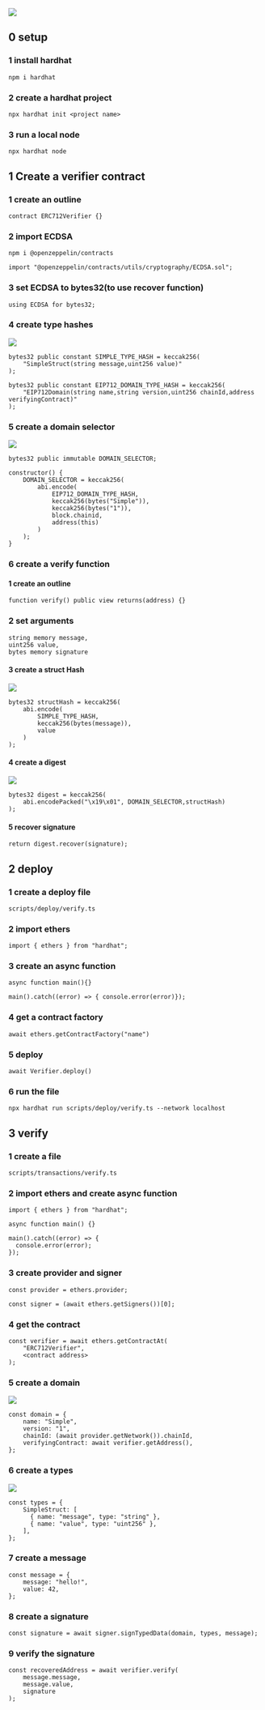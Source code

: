 ![](./images/0.png)

## 0 setup

### 1 install hardhat

`npm i hardhat`

### 2 create a hardhat project

`npx hardhat init <project name>`

### 3 run a local node

`npx hardhat node`

## 1 Create a verifier contract

### 1 create an outline

`contract ERC712Verifier {}`

### 2 import ECDSA

`npm i @openzeppelin/contracts`

`import "@openzeppelin/contracts/utils/cryptography/ECDSA.sol";`

### 3 set ECDSA to bytes32(to use recover function)

`using ECDSA for bytes32;`

### 4 create type hashes

![](./images/1.png)

```
bytes32 public constant SIMPLE_TYPE_HASH = keccak256(
    "SimpleStruct(string message,uint256 value)"
);

bytes32 public constant EIP712_DOMAIN_TYPE_HASH = keccak256(
    "EIP712Domain(string name,string version,uint256 chainId,address verifyingContract)"
);
```

### 5 create a domain selector

![](./images/2.png)

```
bytes32 public immutable DOMAIN_SELECTOR;

constructor() {
    DOMAIN_SELECTOR = keccak256(
        abi.encode(
            EIP712_DOMAIN_TYPE_HASH,
            keccak256(bytes("Simple")),
            keccak256(bytes("1")),
            block.chainid,
            address(this)
        )
    );
}
```

### 6 create a verify function

#### 1 create an outline

`function verify() public view returns(address) {}`

### 2 set arguments

```
string memory message,
uint256 value,
bytes memory signature
```

#### 3 create a struct Hash

![](./images/3.png)

```
bytes32 structHash = keccak256(
    abi.encode(
        SIMPLE_TYPE_HASH,
        keccak256(bytes(message)),
        value
    )
);
```

#### 4 create a digest

![](./images/4.png)

```
bytes32 digest = keccak256(
    abi.encodePacked("\x19\x01", DOMAIN_SELECTOR,structHash)
);
```

#### 5 recover signature

`return digest.recover(signature);`

## 2 deploy

### 1 create a deploy file

`scripts/deploy/verify.ts`

### 2 import ethers

`import { ethers } from "hardhat";`

### 3 create an async function

```
async function main(){}

main().catch((error) => { console.error(error)});
```

### 4 get a contract factory

`await ethers.getContractFactory("name")`

### 5 deploy

`await Verifier.deploy()`

### 6 run the file

`npx hardhat run scripts/deploy/verify.ts --network localhost`

## 3 verify

### 1 create a file

`scripts/transactions/verify.ts`

### 2 import ethers and create async function

```
import { ethers } from "hardhat";

async function main() {}

main().catch((error) => {
  console.error(error);
});
```

### 3 create provider and signer

```
const provider = ethers.provider;

const signer = (await ethers.getSigners())[0];
```

### 4 get the contract

```
const verifier = await ethers.getContractAt(
    "ERC712Verifier",
    <contract address>
);
```

### 5 create a domain

![](./images/5.png)

```
const domain = {
    name: "Simple",
    version: "1",
    chainId: (await provider.getNetwork()).chainId,
    verifyingContract: await verifier.getAddress(),
};
```

### 6 create a types

![](./images/6.png)

```
const types = {
    SimpleStruct: [
      { name: "message", type: "string" },
      { name: "value", type: "uint256" },
    ],
};
```

### 7 create a message

```
const message = {
    message: "hello!",
    value: 42,
};
```

### 8 create a signature

`const signature = await signer.signTypedData(domain, types, message);`

### 9 verify the signature

```
const recoveredAddress = await verifier.verify(
    message.message,
    message.value,
    signature
);
```
